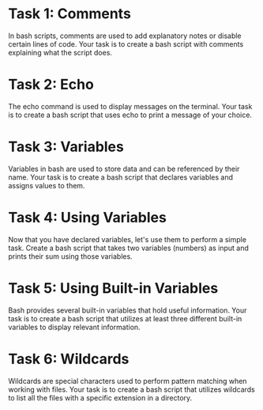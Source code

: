 # Task 1: Comments
In bash scripts, comments are used to add explanatory notes or disable certain lines of code. Your task is to create a bash script with comments explaining what the script does.

# Task 2: Echo
The echo command is used to display messages on the terminal. Your task is to create a bash script that uses echo to print a message of your choice.

# Task 3: Variables
Variables in bash are used to store data and can be referenced by their name. Your task is to create a bash script that declares variables and assigns values to them.

# Task 4: Using Variables
Now that you have declared variables, let's use them to perform a simple task. Create a bash script that takes two variables (numbers) as input and prints their sum using those variables.

# Task 5: Using Built-in Variables
Bash provides several built-in variables that hold useful information. Your task is to create a bash script that utilizes at least three different built-in variables to display relevant information.

# Task 6: Wildcards
Wildcards are special characters used to perform pattern matching when working with files. Your task is to create a bash script that utilizes wildcards to list all the files with a specific extension in a directory.
